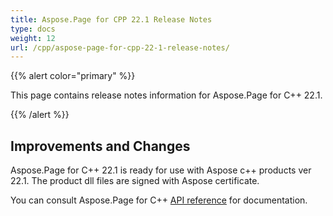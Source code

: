 ```yaml
---
title: Aspose.Page for CPP 22.1 Release Notes
type: docs
weight: 12
url: /cpp/aspose-page-for-cpp-22-1-release-notes/
---
```


{{% alert color="primary" %}}

This page contains release notes information for Aspose.Page for C++ 22.1.

{{% /alert %}}
## **Improvements and Changes**

Aspose.Page for C++ 22.1 is ready for use with Aspose c++ products ver 22.1. The product dll files are signed with Aspose certificate.

You can consult Aspose.Page for C++ [API reference](https://reference.aspose.com/cpp/page/) for documentation.
